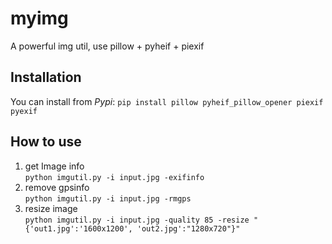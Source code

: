 # myimg
A powerful img util, use pillow + pyheif + piexif

## Installation
You can install from *Pypi*: 
`pip install pillow pyheif_pillow_opener piexif pyexif`

## How to use
1. get Image info  
`python imgutil.py -i input.jpg -exifinfo`
2. remove gpsinfo  
`python imgutil.py -i input.jpg -rmgps`
3. resize image  
``` python imgutil.py -i input.jpg -quality 85 -resize "{'out1.jpg':'1600x1200', 'out2.jpg':"1280x720"}" ```
